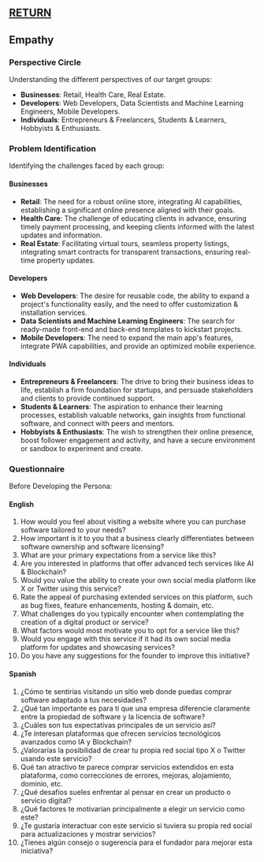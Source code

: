 ## [RETURN](https://github.com/plexoio/py/blob/main/documentation/design/design-thinking/overview.md)

## Empathy

### Perspective Circle

Understanding the different perspectives of our target groups:

- **Businesses**: Retail, Health Care, Real Estate.
- **Developers**: Web Developers, Data Scientists and Machine Learning Engineers, Mobile Developers.
- **Individuals**: Entrepreneurs & Freelancers, Students & Learners, Hobbyists & Enthusiasts.

### Problem Identification

Identifying the challenges faced by each group:

#### Businesses
- **Retail**: The need for a robust online store, integrating AI capabilities, establishing a significant online presence aligned with their goals.
- **Health Care**: The challenge of educating clients in advance, ensuring timely payment processing, and keeping clients informed with the latest updates and information.
- **Real Estate**: Facilitating virtual tours, seamless property listings, integrating smart contracts for transparent transactions, ensuring real-time property updates.

#### Developers
- **Web Developers**: The desire for reusable code, the ability to expand a project's functionality easily, and the need to offer customization & installation services.
- **Data Scientists and Machine Learning Engineers**: The search for ready-made front-end and back-end templates to kickstart projects.
- **Mobile Developers**: The need to expand the main app's features, integrate PWA capabilities, and provide an optimized mobile experience.

#### Individuals
- **Entrepreneurs & Freelancers**: The drive to bring their business ideas to life, establish a firm foundation for startups, and persuade stakeholders and clients to provide continued support.
- **Students & Learners**: The aspiration to enhance their learning processes, establish valuable networks, gain insights from functional software, and connect with peers and mentors.
- **Hobbyists & Enthusiasts**: The wish to strengthen their online presence, boost follower engagement and activity, and have a secure environment or sandbox to experiment and create.

### Questionnaire
Before Developing the Persona:
#### English
1. How would you feel about visiting a website where you can purchase software tailored to your needs?
2. How important is it to you that a business clearly differentiates between software ownership and software licensing?
3. What are your primary expectations from a service like this? 
4. Are you interested in platforms that offer advanced tech services like AI & Blockchain? 
5. Would you value the ability to create your own social media platform like X or Twitter using this service?
6. Rate the appeal of purchasing extended services on this platform, such as bug fixes, feature enhancements, hosting & domain, etc.
7. What challenges do you typically encounter when contemplating the creation of a digital product or service?
8. What factors would most motivate you to opt for a service like this?
9. Would you engage with this service if it had its own social media platform for updates and showcasing services?
10. Do you have any suggestions for the founder to improve this initiative?

#### Spanish
1. ¿Cómo te sentirías visitando un sitio web donde puedas comprar software adaptado a tus necesidades?
2. ¿Qué tan importante es para ti que una empresa diferencie claramente entre la propiedad de software y la licencia de software?
3. ¿Cuáles son tus expectativas principales de un servicio así?
4. ¿Te interesan plataformas que ofrecen servicios tecnológicos avanzados como IA y Blockchain?
5. ¿Valorarías la posibilidad de crear tu propia red social tipo X o Twitter usando este servicio?
6. Qué tan atractivo te parece comprar servicios extendidos en esta plataforma, como correcciones de errores, mejoras, alojamiento, dominio, etc.
7. ¿Qué desafíos sueles enfrentar al pensar en crear un producto o servicio digital?
8. ¿Qué factores te motivarían principalmente a elegir un servicio como este?
9. ¿Te gustaría interactuar con este servicio si tuviera su propia red social para actualizaciones y mostrar servicios?
10. ¿Tienes algún consejo o sugerencia para el fundador para mejorar esta iniciativa?
